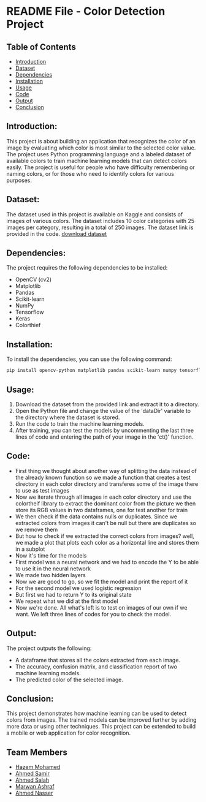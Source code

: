 # README File - Color Detection Project

## Table of Contents
* [Introduction](#introduction)
* [Dataset](#dataset)
* [Dependencies](#dependencies)
* [Installation](#installation)
* [Usage](#usage)
* [Code](#code)
* [Output](#output)
* [Conclusion](#conclusion)

## Introduction:
This project is about building an application that recognizes the color of an image by evaluating which color is most similar to the selected color value. The project uses Python programming language and a labeled dataset of available colors to train machine learning models that can detect colors easily. The project is useful for people who have difficulty remembering or naming colors, or for those who need to identify colors for various purposes.

## Dataset:
The dataset used in this project is available on Kaggle and consists of images of various colors. The dataset includes 10 color categories with 25 images per category, resulting in a total of 250 images. The dataset link is provided in the code.
[download dataset](https://www.kaggle.com/datasets/adikurniawan/color-dataset-for-color-recognition?resource=download)

## Dependencies:
The project requires the following dependencies to be installed:
- OpenCV (cv2)
- Matplotlib
- Pandas
- Scikit-learn
- NumPy
- Tensorflow
- Keras
- Colorthief

## Installation:
To install the dependencies, you can use the following command:
```python
pip install opencv-python matplotlib pandas scikit-learn numpy tensorflow keras colorthief
```

## Usage:
1. Download the dataset from the provided link and extract it to a directory.
2. Open the Python file and change the value of the 'dataDir' variable to the directory where the dataset is stored.
3. Run the code to train the machine learning models.
4. After training, you can test the models by uncommenting the last three lines of code and entering the path of your image in the 'ct()' function.

## Code:
- First thing we thought about another way of splitting the data instead of the already known function so we made a function that creates a test directory in each color directory and transferes some of the image there to use as test images
- Now we iterate through all images in each color directory and use the colortheif library to extract the dominant color from the picture we then store its RGB values in two dataframes, one for test another for train
- We then check if the data contains nulls or duplicates. Since we extracted colors from images it can't be null but there are duplicates so we remove them
- But how to check if we extracted the correct colors from images? well, we made a plot that plots each color as a horizontal line and stores them in a subplot
- Now it's time for the models
- First model was a neural network and we had to encode the Y to be able to use it in the neural network
- We made two hidden layers
- Now we are good to go, so we fit the model and print the report of it
- For the second model we used logistic regression
- But first we had to return Y to its original state
- We repeat what we did at the first model
- Now we're done. All what's left is to test on images of our own if we want. We left three lines of codes for you to check the model.

## Output:
The project outputs the following:
- A dataframe that stores all the colors extracted from each image.
- The accuracy, confusion matrix, and classification report of two machine learning models.
- The predicted color of the selected image.

## Conclusion:
This project demonstrates how machine learning can be used to detect colors from images. The trained models can be improved further by adding more data or using other techniques. This project can be extended to build a mobile or web application for color recognition.

## Team Members

- [Hazem Mohamed](https://github.com/hazemxiii)
- [Ahmed Samir](https://github.com/s7mir)
- [Ahmed Salah](https://github.com/Ahmed-1920)
- [Marwan Ashraf](https://github.com/MarwanAshraf03)
- [Ahmed Nasser](https://github.com/ahmednasser111)